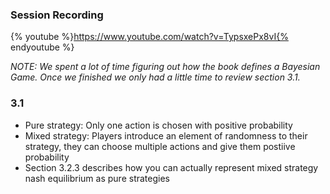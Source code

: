 ### Session Recording
{% youtube %}https://www.youtube.com/watch?v=TypsxePx8vI{% endyoutube %}

*NOTE: We spent a lot of time figuring out how the book defines a Bayesian Game. Once we finished we only had a little
time to review section 3.1.*

### 3.1
- Pure strategy: Only one action is chosen with positive probability
- Mixed strategy: Players introduce an element of randomness to their strategy, they can choose multiple actions and give them postiive probability
- Section 3.2.3 describes how you can actually represent mixed strategy nash equilibrium as pure strategies

